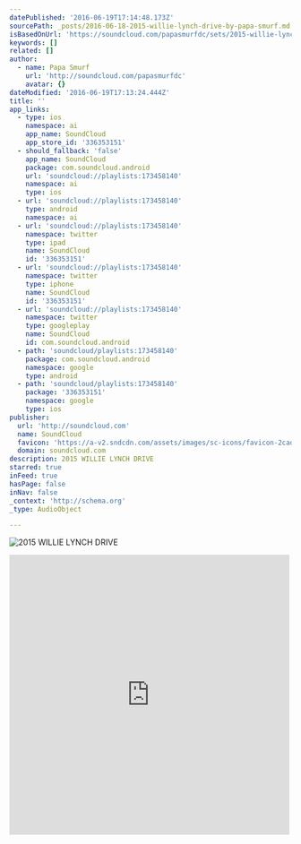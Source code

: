 ```yaml
---
datePublished: '2016-06-19T17:14:48.173Z'
sourcePath: _posts/2016-06-18-2015-willie-lynch-drive-by-papa-smurf.md
isBasedOnUrl: 'https://soundcloud.com/papasmurfdc/sets/2015-willie-lynch-drive'
keywords: []
related: []
author:
  - name: Papa Smurf
    url: 'http://soundcloud.com/papasmurfdc'
    avatar: {}
dateModified: '2016-06-19T17:13:24.444Z'
title: ''
app_links:
  - type: ios
    namespace: ai
    app_name: SoundCloud
    app_store_id: '336353151'
  - should_fallback: 'false'
    app_name: SoundCloud
    package: com.soundcloud.android
    url: 'soundcloud://playlists:173458140'
    namespace: ai
    type: ios
  - url: 'soundcloud://playlists:173458140'
    type: android
    namespace: ai
  - url: 'soundcloud://playlists:173458140'
    namespace: twitter
    type: ipad
    name: SoundCloud
    id: '336353151'
  - url: 'soundcloud://playlists:173458140'
    namespace: twitter
    type: iphone
    name: SoundCloud
    id: '336353151'
  - url: 'soundcloud://playlists:173458140'
    namespace: twitter
    type: googleplay
    name: SoundCloud
    id: com.soundcloud.android
  - path: 'soundcloud/playlists:173458140'
    package: com.soundcloud.android
    namespace: google
    type: android
  - path: 'soundcloud/playlists:173458140'
    package: '336353151'
    namespace: google
    type: ios
publisher:
  url: 'http://soundcloud.com'
  name: SoundCloud
  favicon: 'https://a-v2.sndcdn.com/assets/images/sc-icons/favicon-2cadd14b.ico'
  domain: soundcloud.com
description: 2015 WILLIE LYNCH DRIVE
starred: true
inFeed: true
hasPage: false
inNav: false
_context: 'http://schema.org'
_type: AudioObject

---
```

![2015 WILLIE LYNCH DRIVE](https://the-grid-user-content.s3-us-west-2.amazonaws.com/42f1e6f4-74f9-42b6-ab82-497a02780885.jpg)

<iframe src="https://cdn.embedly.com/widgets/media.html?src=https%3A%2F%2Fw.soundcloud.com%2Fplayer%2F%3Fvisual%3Dtrue%26url%3Dhttp%253A%252F%252Fapi.soundcloud.com%252Fplaylists%252F173458140%26show_artwork%3Dtrue&amp;url=https%3A%2F%2Fsoundcloud.com%2Fpapasmurfdc%2Fsets%2F2015-willie-lynch-drive&amp;image=http%3A%2F%2Fa1.sndcdn.com%2Fimages%2Ffb_placeholder.png%3F1466169112&amp;key=b7d04c9b404c499eba89ee7072e1c4f7&amp;type=text%2Fhtml&amp;schema=soundcloud" width="500" height="500" scrolling="no" frameborder="0" allowfullscreen="" style=""></iframe>